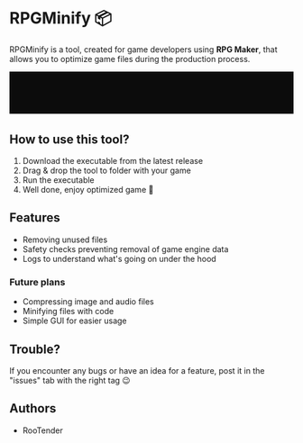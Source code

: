 # RPGMinify 📦

RPGMinify is a tool, created for game developers using **RPG Maker**, that allows you to optimize game files during the production process.

![showcase](showcase.gif)

## How to use this tool?

1. Download the executable from the latest release
2. Drag & drop the tool to folder with your game
3. Run the executable
4. Well done, enjoy optimized game 🎉

## Features

-   Removing unused files
-   Safety checks preventing removal of game engine data
-   Logs to understand what's going on under the hood

### Future plans

-   Compressing image and audio files
-   Minifying files with code
-   Simple GUI for easier usage

## Trouble?

If you encounter any bugs or have an idea for a feature, post it in the "issues" tab with the right tag 😉

## Authors

-   RooTender
